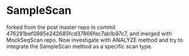 SampleScan
===========

forked from the post master repo in commit 476291bef0985e242685fcd37866fec7ab1b97c7, and merged with MockSeqScan repo. Now investigate with ANALYZE method and try to integrate the SampleScan method as a specific scan type.
